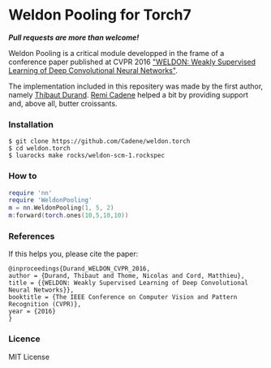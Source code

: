 # Weldon Pooling for Torch7

***Pull requests are more than welcome!***

Weldon Pooling is a critical module developped in the frame of a conference paper published at CVPR 2016 ["WELDON: Weakly Supervised Learning of Deep Convolutional Neural Networks"](http://webia.lip6.fr/~durandt/pdfs/2016_CVPR/Durand_WELDON_CVPR_2016.pdf).

The implementation included in this repositery was made by the first author, namely [Thibaut Durand](http://webia.lip6.fr/~durandt). [Remi Cadene](http://remicadene.com) helped a bit by providing support and, above all, butter croissants.

### Installation

```
$ git clone https://github.com/Cadene/weldon.torch
$ cd weldon.torch
$ luarocks make rocks/weldon-scm-1.rockspec
```

### How to

```lua 
require 'nn'
require 'WeldonPooling'
m = nn.WeldonPooling(1, 5, 2)
m:forward(torch.ones(10,5,10,10))
```

### References

If this helps you, please cite the paper:

```
@inproceedings{Durand_WELDON_CVPR_2016,
author = {Durand, Thibaut and Thome, Nicolas and Cord, Matthieu},
title = {{WELDON: Weakly Supervised Learning of Deep Convolutional Neural Networks}},
booktitle = {The IEEE Conference on Computer Vision and Pattern Recognition (CVPR)},
year = {2016}
}
```

### Licence

MIT License